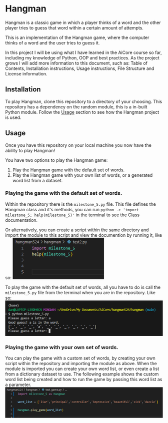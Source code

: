 # Hangman
Hangman is a classic game in which a player thinks of a word and the other player tries to guess that word within a certain amount of attempts.

This is an implementation of the Hangman game, where the computer thinks of a word and the user tries to guess it. 

In this project I will be using what I have learned in the AiCore course so far, including my knowledge of Python, OOP and best practices. As the project grows I will add more information to this document, such as: Table of Contents, Installation instructions, Usage instructions, File Structure and License information.

## Installation
To play Hangman, clone this repository to a directory of your choosing. This repository has a dependency on the random module, this is a in-built Python module.
Follow the [Usage](#usage) section to see how the Hangman project is used.

## Usage
Once you have this repository on your local machine you now have the ability to play Hangman!

You have two options to play the Hangman game:
1. Play the Hangman game with the default set of words.
2. Play the Hangman game with your own list of words, or a generated word list from a dataset.

### Playing the game with the default set of words.
Within the repository there is the ``` milestone_5.py ``` file. This file defines the Hangman class and it's methods, you can run ``` python -c 'import milestone_5; help(milestone_5)' ``` in the terminal to see the Class documentation.

Or alternatively, you can create a script within the same directory and import the module to this script and view the documention by running it, like so:
![](/pictures/HangmanImportScreen.png)

To play the game with the default set of words, all you have to do is call the ``` milestone_5.py ``` file from the terminal when you are in the repository. Like so:
![](/pictures/PlayHangmanDefaultScreen.png)

### Playing the game with your own set of words.
You can play the game with a custom set of words, by creating your own script within the repository and importing the module as above.
When the module is imported you can create your own word list, or even create a list from a dictionary dataset to use.
The following example shows the custom word list being created and how to run the game by passing this word list as a parameter.
![](/pictures/PlayHangmanCustomList.png)
